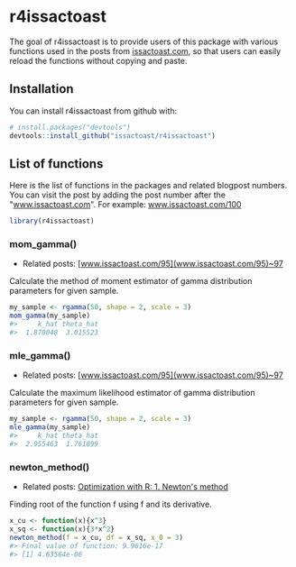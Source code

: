 
<!-- README.md is generated from README.Rmd. Please edit that file -->
r4issactoast
============

The goal of r4issactoast is to provide users of this package with various functions used in the posts from [issactoast.com](www.issactoast.com), so that users can easily reload the functions without copying and paste.

Installation
------------

You can install r4issactoast from github with:

``` r
# install.packages("devtools")
devtools::install_github("issactoast/r4issactoast")
```

List of functions
-----------------

Here is the list of functions in the packages and related blogpost numbers. You can visit the post by adding the post number after the "www.issactoast.com". For example: www.issactoast.com/100

``` r
library(r4issactoast)
```

### mom\_gamma()

-   Related posts: [www.issactoast.com/95](www.issactoast.com/95)~97

Calculate the method of moment estimator of gamma distribution parameters for given sample.

``` r
my_sample <- rgamma(50, shape = 2, scale = 3)
mom_gamma(my_sample)
#>     k_hat theta_hat 
#>  1.870048  3.015523
```

### mle\_gamma()

-   Related posts: [www.issactoast.com/95](www.issactoast.com/95)~97

Calculate the maximum likelihood estimator of gamma distribution parameters for given sample.

``` r
my_sample <- rgamma(50, shape = 2, scale = 3)
mle_gamma(my_sample)
#>     k_hat theta_hat 
#>  2.955463  1.761099
```

### newton\_method()

-   Related posts: [Optimization with R: 1. Newton's method](www.issactoast.com/92)

Finding root of the function f using f and its derivative.

``` r
x_cu <- function(x){x^3}
x_sq <- function(x){3*x^2}
newton_method(f = x_cu, df = x_sq, x_0 = 3)
#> Final value of function: 9.9616e-17
#> [1] 4.63564e-06
```
